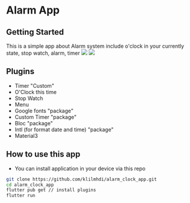 # Alarm App

## Getting Started
This is a simple app about Alarm system include o'clock in your currently state, stop watch, alarm, timer
<img src="screenshots/mockup1.jpg">
<img src="screenshots/mockup3.jpg">
## Plugins
- Timer "Custom"
- O'Clock this time
- Stop Watch
- Menu
- Google fonts "package"
- Custom Timer "package"
- Bloc "package"
- Intl (for format date and time) "package"
- Material3

## How to use this app
- You can install application in your device via this repo
```bash
git clone https://github.com/klilmhdi/alarm_clock_app.git
cd alarm_clock_app
flutter pub get // install plugins
flutter run
```
